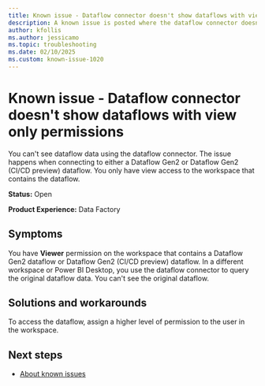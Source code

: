 ```yaml
---
title: Known issue - Dataflow connector doesn't show dataflows with view only permissions
description: A known issue is posted where the dataflow connector doesn't show dataflows with view only permissions.
author: kfollis
ms.author: jessicamo
ms.topic: troubleshooting  
ms.date: 02/10/2025
ms.custom: known-issue-1020
---
```


# Known issue - Dataflow connector doesn't show dataflows with view only permissions

You can't see dataflow data using the dataflow connector. The issue happens when connecting to either a Dataflow Gen2 or Dataflow Gen2 (CI/CD preview) dataflow. You only have view access to the workspace that contains the dataflow.

**Status:** Open

**Product Experience:** Data Factory

## Symptoms

You have **Viewer** permission on the workspace that contains a Dataflow Gen2 dataflow or Dataflow Gen2 (CI/CD preview) dataflow. In a different workspace or Power BI Desktop, you use the dataflow connector to query the original dataflow data. You can't see the original dataflow.

## Solutions and workarounds

To access the dataflow, assign a higher level of permission to the user in the workspace.

## Next steps

- [About known issues](https://support.fabric.microsoft.com/known-issues)
